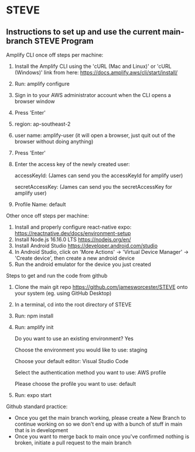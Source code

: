 # STEVE
## Instructions to set up and use the current main-branch STEVE Program
Amplify CLI once off steps per machine:
1. Install the Amplify CLI using the 'cURL (Mac and Linux)' or 'cURL (Windows)' link from here: https://docs.amplify.aws/cli/start/install/
2. Run: amplify configure
3. Sign in to your AWS administrator account when the CLI opens a browser window
4. Press 'Enter'
5. region: ap-southeast-2
6. user name: amplify-user (it will open a browser, just quit out of the browser without doing anything)
7. Press 'Enter'
8. Enter the access key of the newly created user:

    accessKeyId: (James can send you the accessKeyId for amplify user)

    secretAccessKey: (James can send you the secretAccessKey for amplify user)

9. Profile Name: default

Other once off steps per machine:
1. Install and properly configure react-native expo: https://reactnative.dev/docs/environment-setup
2. Install Node.js 16.16.0 LTS https://nodejs.org/en/
3. Install Android Studio https://developer.android.com/studio
4. In Android Studio, click on 'More Actions' -> 'Virtual Device Manager' -> 'Create device', then create a new android device
5. Run the android emulator for the device you just created

Steps to get and run the code from github
1. Clone the main git repo https://github.com/jamesworcester/STEVE onto your system (eg. using GitHub Desktop)
2. In a terminal, cd into the root directory of STEVE
3. Run: npm install
4. Run: amplify init

    Do you want to use an existing environment? Yes
    
    Choose the environment you would like to use: staging
    
    Choose your default editor: Visual Studio Code
    
    Select the authentication method you want to use: AWS profile
    
    Please choose the profile you want to use: default
    
5. Run: expo start

Github standard practice:
- Once you get the main branch working, please create a New Branch to continue working on so we don't end up with a bunch of stuff in main that is in development
- Once you want to merge back to main once you've confirmed nothing is broken, initiate a pull request to the main branch
